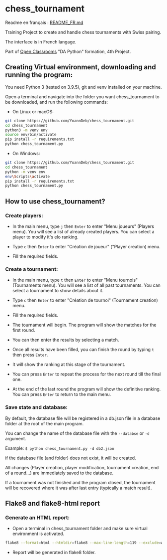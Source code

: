 # chess_tournament

Readme en français : [README_FR.md](https://github.com/YoannDeb/chess_tournament/blob/master/README_FR.md)

Training Project to create and handle chess tournaments with Swiss pairing.

The interface is in French langage.

Part of [Open Classrooms](https://openclassrooms.com) "DA Python" formation, 4th Project.

## Creating Virtual environment, downloading and running the program:

You need Python 3 (tested on 3.9.5), git and venv installed on your machine.

Open a terminal and navigate into the folder you want chess_tournament to be downloaded, and run the following commands:

* On Linux or macOS:
```bash
git clone https://github.com/YoannDeb/chess_tournament.git
cd chess_tournament
python3 -m venv env
source env/bin/activate
pip install -r requirements.txt
python chess_tournament.py
```

* On Windows:
```bash
git clone https://github.com/YoannDeb/chess_tournament.git
cd chess_tournament
python -m venv env
env\Scripts\activate
pip install -r requirements.txt
python chess_tournament.py
```

## How to use chess_tournament?
### Create players:

- In the main menu, type `j` then `Enter` to enter "Menu joueurs" (Players menu).
You will see a list of already created players. You can select a player to modify it's elo ranking.

- Type `c` then `Enter` to enter "Création de joueur" ("Player creation) menu.

- Fill the required fields.

### Create a tournament:

- In the main menu, type `t` then `Enter` to enter "Menu tournois" (Tournaments menu).
You will see a list of all past tournaments. You can select a tournament to show details about it.

- Type `c` then `Enter` to enter "Création de tournoi" (Tournament creation) menu.

- Fill the required fields.

- The tournament will begin. The program will show the matches for the first round.

- You can then enter the results by selecting a match.

- Once all results have been filled, you can finish the round by typing `t` then press `Enter`.

- It will show the ranking at this stage of the tournament.

- You can press `Enter` to repeat the process for the next round till the final one.

- At the end of the last round the program will show the definitive ranking.
You can press `Enter` to return to the main menu.

### Save state and database:
 
By default, the database file will be registered in a db.json file in a database folder at the root of the main program.

You can change the name of the database file with the `--databse` or `-d` argument.

Example: `$ python chess_tournament.py -d db2.json`

if the database file (and folder) does not exist, it will be created.

All changes (Player creation, player modification, tournament creation, end of a round...) are immediately saved to the database.

If a tournament was not finished and the program closed, the tournament will be recovered where it was after last entry (typically a match result).

## Flake8 and flake8-html report

### Generate an HTML report:

* Open a terminal in chess_tournament folder and make sure virtual environment is activated.

```bash
flake8 --format=html --htmldir=flake8 --max-line-length=119 --exclude=winenv/,env/
```

* Report will be generated in flake8 folder.
